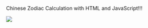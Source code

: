 Chinese Zodiac Calculation with HTML and JavaScript!!!

<img src="https://github.com/AlanTeeWeiLoon/AlanTeeWeiLoon/blob/main/Small%20Application/Chinese%20Zodiac%20Calculation/Image/ChineseZodiac.png" />
